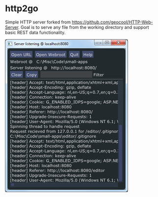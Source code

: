 http2go
===============

Simple HTTP server forked from https://github.com/geocool/HTTP-Web-Server. Goal is to serve any file from the working directory and support basic REST data functionality.

![Screenshot](screenshot.png)